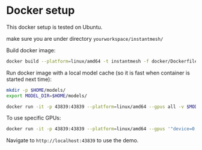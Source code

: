 # Docker setup

This docker setup is tested on Ubuntu.

make sure you are under directory `yourworkspace/instantmesh/`

Build docker image:

```bash
docker build --platform=linux/amd64 -t instantmesh -f docker/Dockerfile .
```

Run docker image with a local model cache (so it is fast when container is started next time):

```bash
mkdir -p $HOME/models/
export MODEL_DIR=$HOME/models/

docker run -it -p 43839:43839 --platform=linux/amd64 --gpus all -v $MODEL_DIR:/workspace/instantmesh/models instantmesh
```

To use specific GPUs:

```bash
docker run -it -p 43839:43839 --platform=linux/amd64 --gpus '"device=0,1"' -v $MODEL_DIR:/workspace/instantmesh/models instantmesh
```

Navigate to `http://localhost:43839` to use the demo.
